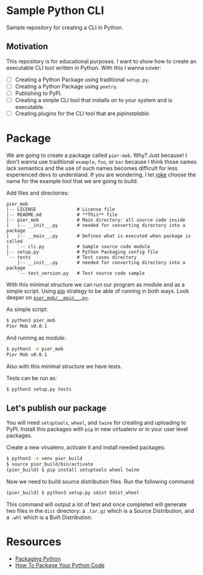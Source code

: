 # Sample Python CLI

Sample repository for creating a CLI in Python.

## Motivation

This repository is for educational purposes. I want to show how to create an executable 
CLI tool written in Python. With this I wanna cover:

- [ ] Creating a Python Package using traditional `setup.py`.
- [ ] Creating a Python Package using `poetry`.
- [ ] Publishing to PyPI.
- [ ] Creating a simple CLI tool that installs on to your system and is executable.
- [ ] Creating plugins for the CLI tool that are *pipinstalable*.

# Package

We are going to create a package called `pier-mob`. Why? Just because! I don't wanna use
traditional `example`, `foo`, or `bar` because I think those names lack semantics
and the use of such names becomes difficult for less experienced devs to understand. If
you are wondering, I let [roke](https://github.com/ralsina/roke) choose the name for the 
example tool that we are going to build.

Add files and directories:

```baah
pier_mob
|-- LICENSE               # License file
|-- README.md             # **This** file
|-- pier_mob              # Main directory: all source code inside
|   |-- __init__.py       # needed for converting directory into a package
|   |-- __main__.py       # Defines what is executed when package is called
|   `-- cli.py            # Sample source code module
|-- setup.py              # Python Packaging config file
`-- tests                 # Test cases directory
    |-- __init__.py       # needed for converting directory into a package
    `-- test_version.py   # Test source code sample
```

With this minimal structure we can run our program as module and as a simple script.
Using [pip](https://github.com/pypa/pip/blob/master/src/pip/__main__.py) strategy to be
able of running in both ways. Look deeper on [`pier_mob/__main__.py`](./pier_mob/__main__.py).

As simple script:

```bash
$ python3 pier_mob
Pier Mob v0.0.1
```

And running as module:

```bash
$ python3 -m pier_mob
Pier Mob v0.0.1
```

Also with this minimal structure we have tests.

Tests can be run as:

```bash
$ python3 setup.py tests
```

## Let's publish our package

You will need `setuptools`, `wheel`, and `twine` for creating and uploading to PyPI.
Install this packages with `pip` in new virtualenv or in your user level packages.

Create a new virualenv, activate it and install needed packages:

```bash
$ python3 -m venv pier_build
$ source pier_build/bin/activate
(pier_build) $ pip install setuptools wheel twine
```

Now we need to build source distribution files. Run the following command:

```bash
(pier_build) $ python3 setup.py sdist bdist_wheel
```
This command will output a lot of text and once completed will generate two files in the
`dist` directory: a `.tar.gz` which is a Source Distribution, and a `.whl` which is a 
Built Distribution.



# Resources

- [Packaging Python](https://packaging.python.org/tutorials/packaging-projects/)
- [How To Package Your Python Code](https://python-packaging.readthedocs.io/en/latest/index.html)
